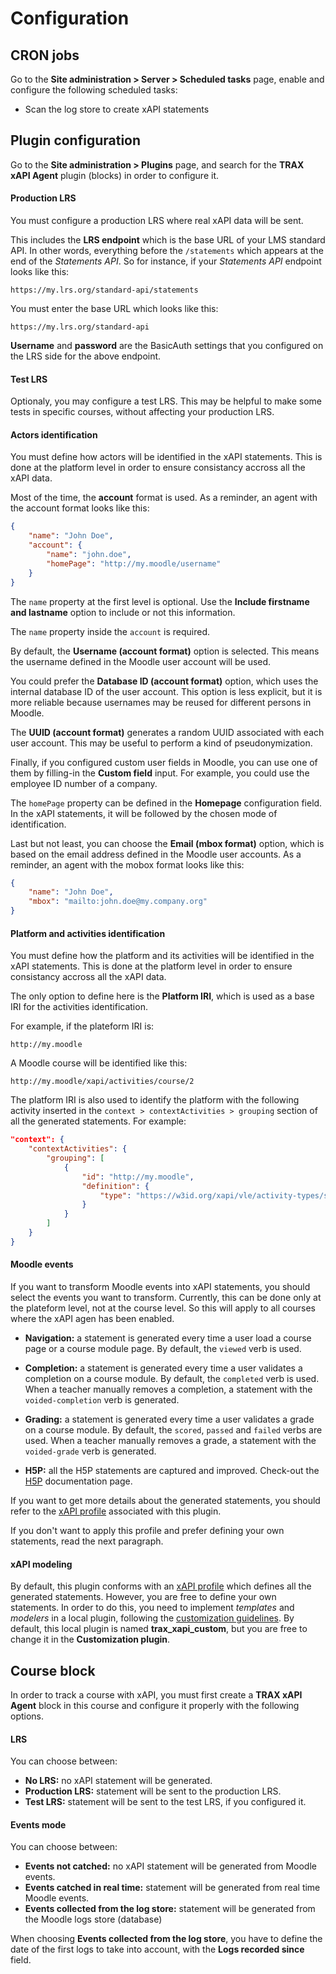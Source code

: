 # Configuration

## CRON jobs

Go to the **Site administration > Server > Scheduled tasks** page, enable and configure the following scheduled tasks:

- Scan the log store to create xAPI statements

## Plugin configuration

Go to the **Site administration > Plugins** page, and search for the **TRAX xAPI Agent** plugin (blocks) in order to configure it.

#### Production LRS
You must configure a production LRS where real xAPI data will be sent.

This includes the **LRS endpoint** which is the base URL of your LMS standard API. In other words, everything before the `/statements` which appears at the end of the *Statements API*. So for instance, if your *Statements API* endpoint looks like this:

```
https://my.lrs.org/standard-api/statements
```

You must enter the base URL which looks like this:

```
https://my.lrs.org/standard-api
```

**Username** and **password** are the BasicAuth settings that you configured on the LRS side for the above endpoint.

#### Test LRS
Optionaly, you may configure a test LRS. This may be helpful to make some tests in specific courses, without affecting your production LRS.

#### Actors identification
You must define how actors will be identified in the xAPI statements. This is done at the platform level in order to ensure consistancy accross all the xAPI data.

Most of the time, the **account** format is used. As a reminder, an agent with the account format looks like this:

```json
{
	"name": "John Doe",
	"account": {
		"name": "john.doe",
		"homePage": "http://my.moodle/username"
	}
}
```

The `name` property at the first level is optional. Use the **Include firstname and lastname** option to include or not this information.

The `name` property inside the `account` is required.

By default, the **Username (account format)** option is selected. This means the username defined in the Moodle user account will be used.

You could prefer the **Database ID (account format)** option, which uses the internal database ID of the user account. This option is less explicit, but it is more reliable because usernames may be reused for different persons in Moodle.

The **UUID (account format)** generates a random UUID associated with each user account. This may be useful to perform a kind of pseudonymization.

Finally, if you configured custom user fields in Moodle, you can use one of them by filling-in the **Custom field** input. For example, you could use the employee ID number of a company.

The `homePage` property can be defined in the **Homepage** configuration field. In the xAPI statements, it will be followed by the chosen mode of identification. 

Last but not least, you can choose the **Email (mbox format)** option, which is based on the email address defined in the Moodle user accounts. As a reminder, an agent with the mobox format looks like this:

```json
{
	"name": "John Doe",
	"mbox": "mailto:john.doe@my.company.org"
}
```

#### Platform and activities identification

You must define how the platform and its activities will be identified in the xAPI statements. This is done at the platform level in order to ensure consistancy accross all the xAPI data.

The only option to define here is the **Platform IRI**, which is used as a base IRI for the activities identification.

For example, if the plateform IRI is:

```
http://my.moodle
```

A Moodle course will be identified like this:

```
http://my.moodle/xapi/activities/course/2
```

The platform IRI is also used to identify the platform with the following activity inserted in the `context > contextActivities > grouping` section of all the generated statements. For example:

```json
"context": {
	"contextActivities": {
		"grouping": [
			{
				"id": "http://my.moodle",
				"definition": {
					"type": "https://w3id.org/xapi/vle/activity-types/system"
				}
			}
		]
	}
}
```

#### Moodle events

If you want to transform Moodle events into xAPI statements, you should select the events you want to transform. Currently, this can be done only at the plateform level, not at the course level. So this will apply to all courses where the xAPI agen has been enabled.

- **Navigation:** a statement is generated every time a user load a course page or a course module page. By default, the `viewed` verb is used.

- **Completion:** a statement is generated every time a user validates a completion on a course module. By default, the `completed` verb is used. When a teacher manually removes a completion, a statement with the `voided-completion` verb is generated. 

- **Grading:** a statement is generated every time a user validates a grade on a course module. By default, the `scored`, `passed` and `failed` verbs are used. When a teacher manually removes a grade, a statement with the `voided-grade` verb is generated. 

- **H5P:** all the H5P statements are captured and improved. Check-out the [H5P](./h5p.md) documentation page. 

If you want to get more details about the generated statements, you should refer to the [xAPI profile](./xapi-profile.md) associated with this plugin.

If you don't want to apply this profile and prefer defining your own statements, read the next paragraph.

#### xAPI modeling

By default, this plugin conforms with an [xAPI profile](./xapi-profile.md) which defines all the generated statements. However, you are free to define your own statements. In order to do this, you need to implement *templates* and *modelers* in a local plugin, following the [customization guidelines](./customization.md).
By default, this local plugin is named **trax_xapi_custom**, but you are free to change it in the **Customization plugin**.

## Course block

In order to track a course with xAPI, you must first create a **TRAX xAPI Agent** block in this course and configure it properly with the following options.

#### LRS

You can choose between:

- **No LRS:** no xAPI statement will be generated.
- **Production LRS:** statement will be sent to the production LRS.
- **Test LRS:** statement will be sent to the test LRS, if you configured it.

#### Events mode

You can choose between:

- **Events not catched:** no xAPI statement will be generated from Moodle events.
- **Events catched in real time:** statement will be generated from real time Moodle events.
- **Events collected from the log store:** statement will be generated from the Moodle logs store (database)

When choosing **Events collected from the log store**, you have to define the date of the first logs to take into account, with the **Logs recorded since** field. 


